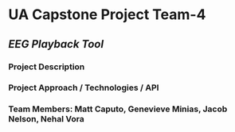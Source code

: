 # UA Capstone Project Team-4

## *EEG Playback Tool*
### Project Description
### Project Approach / Technologies / API
### Team Members: Matt Caputo, Genevieve Minias, Jacob Nelson, Nehal Vora 
